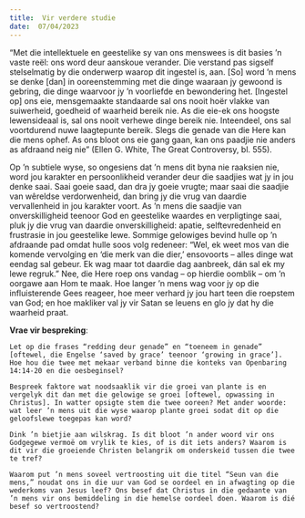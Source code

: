 ```yaml
---
title:  Vir verdere studie
date:  07/04/2023
---
```


“Met die intellektuele en geestelike sy van ons menswees is dit basies ’n vaste reël: ons word deur aanskoue verander. Die verstand pas sigself stelselmatig by die onderwerp waarop dit ingestel is, aan. [So] word ’n mens se denke [dan] in ooreenstemming met die dinge waaraan jy gewoond is gebring, die dinge waarvoor jy ’n voorliefde en bewondering het. [Ingestel op] ons eie, mensgemaakte standaarde sal ons nooit hoër vlakke van suiwerheid, goedheid of waarheid bereik nie. As die eie-ek ons hoogste lewensideaal is, sal ons nooit verhewe dinge bereik nie. Inteendeel, ons sal voortdurend nuwe laagtepunte bereik. Slegs die genade van die Here kan die mens ophef. As ons bloot ons eie gang gaan, kan ons paadjie nie anders as afdraand neig nie” (Ellen G. White, The Great Controversy, bl. 555).

Op ’n subtiele wyse, so ongesiens dat ’n mens dit byna nie raaksien nie, word jou karakter en persoonlikheid verander deur die saadjies wat jy in jou denke saai. Saai goeie saad, dan dra jy goeie vrugte; maar saai die saadjie van wêreldse verdorwenheid, dan bring jy die vrug van daardie vervallenheid in jou karakter voort. As ’n mens die saadjie van onverskilligheid teenoor God en geestelike waardes en verpligtinge saai, pluk jy die vrug van daardie onverskilligheid: apatie, selftevredenheid en frustrasie in jou geestelike lewe. Sommige gelowiges bevind hulle op ’n afdraande pad omdat hulle soos volg redeneer: “Wel, ek weet mos van die komende vervolging en ‘die merk van die dier,’ ensovoorts – alles dinge wat eendag sal gebeur. Ek wag maar tot daardie dag aanbreek, dán sal ek my lewe regruk.” Nee, die Here roep ons vandag – op hierdie oomblik – om ’n oorgawe aan Hom te maak. Hoe langer ’n mens wag voor jy op die influisterende Gees reageer, hoe meer verhard jy jou hart teen die roepstem van God; en hoe makliker val jy vir Satan se leuens en glo jy dat hy die waarheid praat.

**Vrae vir bespreking**:

`Let op die frases “redding deur genade” en “toeneem in genade” [oftewel, die Engelse ‘saved by grace’ teenoor ‘growing in grace’]. Hoe hou die twee met mekaar verband binne die konteks van Openbaring 14:14-20 en die oesbeginsel? `

`Bespreek faktore wat noodsaaklik vir die groei van plante is en vergelyk dit dan met die gelowige se groei [oftewel, opwassing in Christus]. In watter opsigte stem die twee ooreen? Met ander woorde: wat leer ’n mens uit die wyse waarop plante groei sodat dit op die geloofslewe toegepas kan word? `

`Dink ’n bietjie aan wilskrag. Is dit bloot ’n ander woord vir ons Godgegewe vermoë om vrylik te kies, of is dit iets anders? Waarom is dit vir die groeiende Christen belangrik om onderskeid tussen die twee te tref? `

`Waarom put ’n mens soveel vertroosting uit die titel “Seun van die mens,” noudat ons in die uur van God se oordeel en in afwagting op die wederkoms van Jesus leef? Ons besef dat Christus in die gedaante van ’n mens vir ons bemiddeling in die hemelse oordeel doen. Waarom is dié besef so vertroostend? `